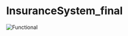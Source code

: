 # InsuranceSystem_final
![Functional](https://user-images.githubusercontent.com/33304967/126637353-0b15bd6c-ebda-4c95-b02e-20a721d8e56c.png)

